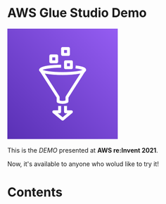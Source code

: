 # AWS Glue Studio Demo

![AWS Glue Studio Demo - Cover](assets/images/01-cover-aws-glue.png)

This is the *DEMO* presented at **AWS re:Invent 2021**.

Now, it's available to anyone who wolud like to try it!

# Contents
